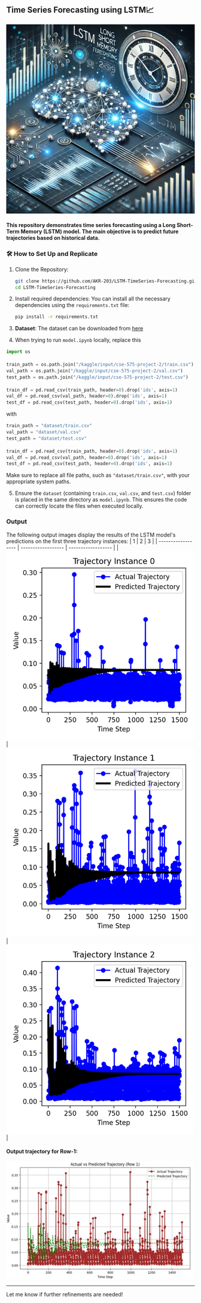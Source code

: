 ## Time Series Forecasting using LSTM📈


<img src="./images/thumbnail.png" alt="lstm_thumbnail"/>

#### This repository demonstrates time series forecasting using a Long Short-Term Memory (LSTM) model. The main objective is to predict future trajectories based on historical data.

### 🛠 How to Set Up and Replicate

1. Clone the Repository:
   ```bash
   git clone https://github.com/AKR-203/LSTM-TimeSeries-Forecasting.git
   cd LSTM-TimeSeries-Forecasting
   ```

2. Install required dependencies: You can install all the necessary dependencies using the `requirements.txt` file:
   ```bash
   pip install -r requirements.txt
   ```

3. **Dataset**: The dataset can be downloaded from [here](https://drive.google.com/file/d/1yYLXskgFGxi2CSMynAEX6-peN2i0_YxQ/view?usp=sharing)

4. When trying to run `model.ipynb` locally, replace this
```python
import os

train_path = os.path.join("/kaggle/input/cse-575-project-2/train.csv")
val_path = os.path.join("/kaggle/input/cse-575-project-2/val.csv")
test_path = os.path.join("/kaggle/input/cse-575-project-2/test.csv")

train_df = pd.read_csv(train_path, header=0).drop('ids', axis=1)
val_df = pd.read_csv(val_path, header=0).drop('ids', axis=1)
test_df = pd.read_csv(test_path, header=0).drop('ids', axis=1)
```

with 

```python
train_path = "dataset/train.csv"
val_path = "dataset/val.csv"
test_path = "dataset/test.csv"

train_df = pd.read_csv(train_path, header=0).drop('ids', axis=1)
val_df = pd.read_csv(val_path, header=0).drop('ids', axis=1)
test_df = pd.read_csv(test_path, header=0).drop('ids', axis=1)
```
Make sure to replace all file paths, such as `"dataset/train.csv"`, with your appropriate system paths.

5. Ensure the `dataset` (containing `train.csv`, `val.csv`, and `test.csv`) folder is placed in the same directory as `model.ipynb`. This ensures the code can correctly locate the files when executed locally.

### Output

The following output images display the results of the LSTM model's predictions on the first three trajectory instances:
| 1 | 2 | 3 | 
| ------------------ | ------------------ | ------------------ | 
| <img src="./images/trajectory_0.png" alt="trajectory_0"/>  | <img src="./images/trajectory_1.png" alt="trajectory_1"/>  | <img src="./images/trajectory_2.png" alt="trajectory_2"/>  |

#### Output trajectory for Row-1:
<kbd>![Output_Row_1](./images/output_row_1.png)</kbd>


---

Let me know if further refinements are needed!